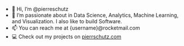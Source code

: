 - 👋 Hi, I’m @pierreschutz
- 👀 I’m passionate about in Data Science, Analytics, Machine Learning, and Visualization. I also like to build Software.
- 📫 You can reach me at {username}@rocketmail.com
- 💻 Check out my projects on [pierrschutz.com](https://pierreschutz.com)



<!---
pierreschutz/pierreschutz is a ✨ special ✨ repository because its `README.md` (this file) appears on your GitHub profile.
You can click the Preview link to take a look at your changes.
--->
